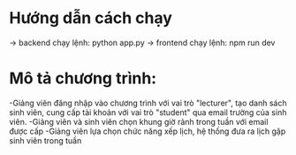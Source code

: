 #  Hướng dẫn cách chạy
 -> backend chạy lệnh:  python app.py
 -> frontend chạy lệnh: npm run dev
# Mô tả chương trình:
-Giảng viên đăng nhập vào chương trình với vai trò "lecturer", tạo danh sách sinh viên, cung cấp tài khoản với vai trò "student" qua email trường của sinh viên.
-Giảng viên và sinh viên chọn khung giờ rảnh trong tuần với email được cấp
-Giảng viên lựa chọn chức năng xếp lịch, hệ thống đưa ra lịch gặp sinh viên trong tuần
